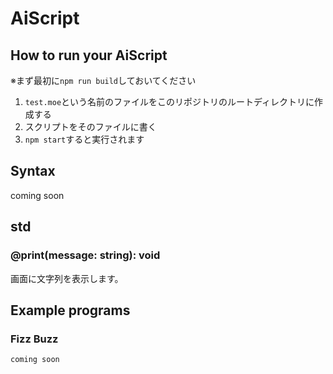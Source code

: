 # AiScript

## How to run your AiScript
※まず最初に`npm run build`しておいてください

1. `test.moe`という名前のファイルをこのリポジトリのルートディレクトリに作成する
2. スクリプトをそのファイルに書く
3. `npm start`すると実行されます

## Syntax
coming soon

## std
### @print(message: string): void
画面に文字列を表示します。

## Example programs
### Fizz Buzz
```
coming soon
```
